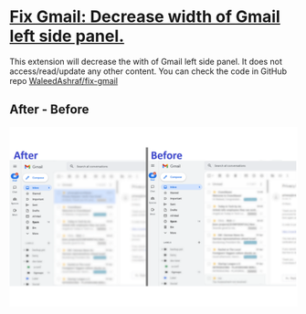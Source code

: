 # [Fix Gmail: Decrease width of Gmail left side panel.](https://chrome.google.com/webstore/detail/fix-gamil/kngikadpfnbemeihmmemhaioemcjmdjl)

This extension will decrease the with of Gmail left side panel. It does not access/read/update any other content.
You can check the code in GitHub repo [WaleedAshraf/fix-gmail](https://github.com/WaleedAshraf/fix-gmail)

## After - Before
![after-before](https://raw.githubusercontent.com/WaleedAshraf/fix-gmail/master/after-before.png)
